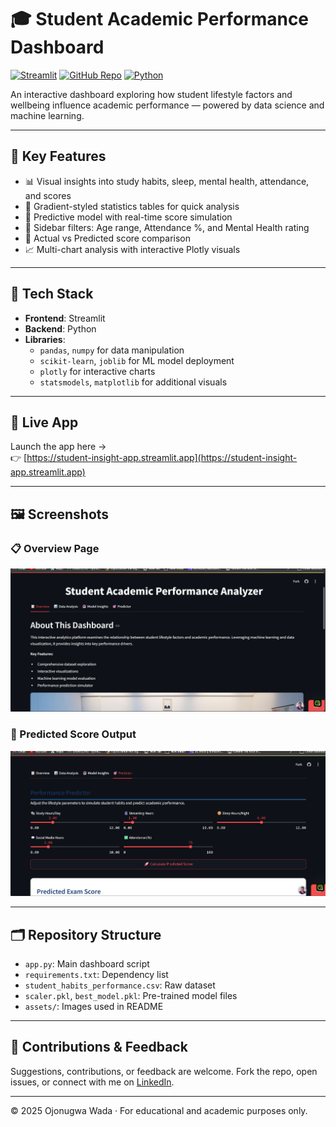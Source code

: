 # 🎓 Student Academic Performance Dashboard

[![Streamlit](https://img.shields.io/badge/Streamlit-App-FF4B4B?logo=streamlit&logoColor=white)](https://student-insight-app.streamlit.app)
[![GitHub Repo](https://img.shields.io/badge/Repo-GitHub-blue?logo=github)](https://github.com/ojonugwawada/student-performance-dashboard)
[![Python](https://img.shields.io/badge/Python-3.10+-blue.svg?logo=python)](https://www.python.org/)

An interactive dashboard exploring how student lifestyle factors and wellbeing influence academic performance — powered by data science and machine learning.

---

## 📌 Key Features

- 📊 Visual insights into study habits, sleep, mental health, attendance, and scores
- 🎨 Gradient-styled statistics tables for quick analysis
- 🧠 Predictive model with real-time score simulation
- 🧪 Sidebar filters: Age range, Attendance %, and Mental Health rating
- 🔄 Actual vs Predicted score comparison
- 📈 Multi-chart analysis with interactive Plotly visuals

---

## 🧰 Tech Stack

- **Frontend**: Streamlit
- **Backend**: Python
- **Libraries**:
  - `pandas`, `numpy` for data manipulation
  - `scikit-learn`, `joblib` for ML model deployment
  - `plotly` for interactive charts
  - `statsmodels`, `matplotlib` for additional visuals

---

## 🚀 Live App

Launch the app here →  
👉 [https://student-insight-app.streamlit.app](https://student-insight-app.streamlit.app)

---

## 🖼️ Screenshots

### 📋 Overview Page
![Overview](assets/overview-sample.png)

### 🎯 Predicted Score Output
![Prediction](assets/prediction-example.png)

---

## 🗂️ Repository Structure

- `app.py`: Main dashboard script
- `requirements.txt`: Dependency list
- `student_habits_performance.csv`: Raw dataset
- `scaler.pkl`, `best_model.pkl`: Pre-trained model files
- `assets/`: Images used in README

---

## 🤝 Contributions & Feedback

Suggestions, contributions, or feedback are welcome. Fork the repo, open issues, or connect with me on [LinkedIn](https://www.linkedin.com/in/ojonugwawada-47ba55b7).

---

© 2025 Ojonugwa Wada · For educational and academic purposes only.
